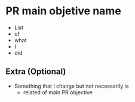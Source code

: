 # PR main objetive name

- List
- of
- what
- I
- did

## Extra (Optional)

- Something that I change but not necessarily is
  - related of main PR objective
